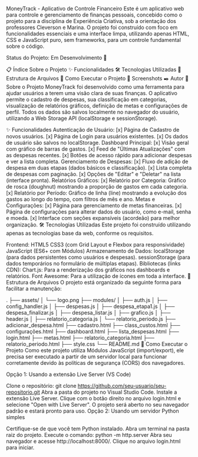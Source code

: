 MoneyTrack - Aplicativo de Controle Financeiro
Este é um aplicativo web para controle e gerenciamento de finanças pessoais, concebido como o projeto para a disciplina de Experiência Criativa, sob a orientação dos professores Cleverson e Marina. O projeto foi construído com foco em funcionalidades essenciais e uma interface limpa, utilizando apenas HTML, CSS e JavaScript puro, sem frameworks, para um controle fundamental sobre o código.

Status do Projeto: Em Desenvolvimento 🚀

📋 Índice
Sobre o Projeto
✨ Funcionalidades
🛠️ Tecnologias Utilizadas
📂 Estrutura de Arquivos
🚀 Como Executar o Projeto
📸 Screenshots
✒️ Autor
📝 Sobre o Projeto
MoneyTrack foi desenvolvido como uma ferramenta para ajudar usuários a terem uma visão clara de suas finanças. O aplicativo permite o cadastro de despesas, sua classificação em categorias, visualização de relatórios gráficos, definição de metas e configurações de perfil. Todos os dados são salvos localmente no navegador do usuário, utilizando a Web Storage API (localStorage e sessionStorage).

✨ Funcionalidades
Autenticação de Usuário:
[x] Página de Cadastro de novos usuários.
[x] Página de Login para usuários existentes.
[x] Os dados de usuário são salvos no localStorage.
Dashboard Principal:
[x] Visão geral com gráfico de barras de gastos.
[x] Feed de "Últimas Atualizações" com as despesas recentes.
[x] Botões de acesso rápido para adicionar despesas e ver a lista completa.
Gerenciamento de Despesas:
[x] Fluxo de adição de despesa em duas etapas (dados básicos e classificação).
[x] Lista completa de despesas com paginação.
[x] Opções de "Editar" e "Deletar" na lista (interface pronta).
Relatórios Gráficos:
[x] Relatório por Categoria: Gráfico de rosca (doughnut) mostrando a proporção de gastos em cada categoria.
[x] Relatório por Período: Gráfico de linha (line) mostrando a evolução dos gastos ao longo do tempo, com filtros de mês e ano.
Metas e Configurações:
[x] Página para gerenciamento de metas financeiras.
[x] Página de configurações para alterar dados do usuário, como e-mail, senha e moeda.
[x] Interface com seções expansíveis (acordeão) para melhor organização.
🛠️ Tecnologias Utilizadas
Este projeto foi construído utilizando apenas as tecnologias base da web, conforme os requisitos.

Frontend:
HTML5
CSS3 (com Grid Layout e Flexbox para responsividade)
JavaScript (ES6+ com Módulos)
Armazenamento de Dados:
localStorage (para dados persistentes como usuários e despesas).
sessionStorage (para dados temporários no formulário de múltiplas etapas).
Bibliotecas (links CDN):
Chart.js: Para a renderização dos gráficos nos dashboards e relatórios.
Font Awesome: Para a utilização de ícones em toda a interface.
📂 Estrutura de Arquivos
O projeto está organizado da seguinte forma para facilitar a manutenção:

.
├── assets/
│   └── logo.png
├── modules/
│   ├── auth.js
│   ├── config_handler.js
│   ├── despesas.js
│   ├── despesa_etapa1.js
│   ├── despesa_finalizar.js
│   ├── despesa_listar.js
│   ├── grafico.js
│   ├── header.js
│   ├── relatorio_categoria.js
│   └── relatorio_periodo.js
├── adicionar_despesa.html
├── cadastro.html
├── class_custos.html
├── configurações.html
├── dashboard.html
├── lista_despesas.html
├── login.html
├── metas.html
├── relatorio_categoria.html
├── relatorio_periodo.html
├── style.css
└── README.md
🚀 Como Executar o Projeto
Como este projeto utiliza Módulos JavaScript (import/export), ele precisa ser executado a partir de um servidor local para funcionar corretamente devido às políticas de segurança (CORS) dos navegadores.

Opção 1: Usando a extensão Live Server (VS Code)

Clone o repositório: git clone https://github.com/seu-usuario/seu-repositorio.git
Abra a pasta do projeto no Visual Studio Code.
Instale a extensão Live Server.
Clique com o botão direito no arquivo login.html e selecione "Open with Live Server".
O projeto será aberto no seu navegador padrão e estará pronto para uso.
Opção 2: Usando um servidor Python simples

Certifique-se de que você tem Python instalado.
Abra um terminal na pasta raiz do projeto.
Execute o comando: python -m http.server
Abra seu navegador e acesse http://localhost:8000/.
Clique no arquivo login.html para iniciar.
